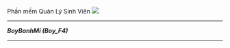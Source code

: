 ﻿Phần mềm Quản Lý Sinh Viên
 <img src="http://imgur.com/a/jQyig">
************************
***BoyBanhMi (Boy_F4)***
************************

